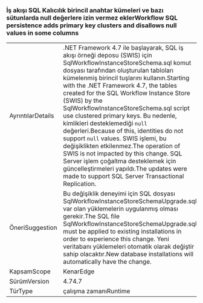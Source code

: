 ### <a name="workflow-sql-persistence-adds-primary-key-clusters-and-disallows-null-values-in-some-columns"></a><span data-ttu-id="ed88c-101">İş akışı SQL Kalıcılık birincil anahtar kümeleri ve bazı sütunlarda null değerlere izin vermez ekler</span><span class="sxs-lookup"><span data-stu-id="ed88c-101">Workflow SQL persistence adds primary key clusters and disallows null values in some columns</span></span>

|   |   |
|---|---|
|<span data-ttu-id="ed88c-102">Ayrıntılar</span><span class="sxs-lookup"><span data-stu-id="ed88c-102">Details</span></span>|<span data-ttu-id="ed88c-103">.NET Framework 4.7 ile başlayarak, SQL iş akışı örneği deposu (SWIS) için SqlWorkflowInstanceStoreSchema.sql komut dosyası tarafından oluşturulan tabloları kümelenmiş birincil tuşlarını kullanın.</span><span class="sxs-lookup"><span data-stu-id="ed88c-103">Starting with the .NET Framework 4.7, the tables created for the SQL Workflow Instance Store (SWIS) by the SqlWorkflowInstanceStoreSchema.sql script use clustered primary keys.</span></span> <span data-ttu-id="ed88c-104">Bu nedenle, kimlikleri desteklemediği <code>null</code> değerleri.</span><span class="sxs-lookup"><span data-stu-id="ed88c-104">Because of this, identities do not support <code>null</code> values.</span></span> <span data-ttu-id="ed88c-105">SWIS işlemi, bu değişiklikten etkilenmez.</span><span class="sxs-lookup"><span data-stu-id="ed88c-105">The operation of SWIS is not impacted by this change.</span></span> <span data-ttu-id="ed88c-106">SQL Server işlem çoğaltma desteklemek için güncelleştirmeleri yapıldı.</span><span class="sxs-lookup"><span data-stu-id="ed88c-106">The updates were made to support SQL Server Transactional Replication.</span></span>|
|<span data-ttu-id="ed88c-107">Öneri</span><span class="sxs-lookup"><span data-stu-id="ed88c-107">Suggestion</span></span>|<span data-ttu-id="ed88c-108">Bu değişiklik deneyimi için SQL dosyası SqlWorkflowInstanceStoreSchemaUpgrade.sql var olan yüklemelerin uygulanmış olması gerekir.</span><span class="sxs-lookup"><span data-stu-id="ed88c-108">The SQL file SqlWorkflowInstanceStoreSchemaUpgrade.sql must be applied to existing installations in order to experience this change.</span></span> <span data-ttu-id="ed88c-109">Yeni veritabanı yüklemeleri otomatik olarak değiştir sahip olacaktır.</span><span class="sxs-lookup"><span data-stu-id="ed88c-109">New database installations will automatically have the change.</span></span>|
|<span data-ttu-id="ed88c-110">Kapsam</span><span class="sxs-lookup"><span data-stu-id="ed88c-110">Scope</span></span>|<span data-ttu-id="ed88c-111">Kenar</span><span class="sxs-lookup"><span data-stu-id="ed88c-111">Edge</span></span>|
|<span data-ttu-id="ed88c-112">Sürüm</span><span class="sxs-lookup"><span data-stu-id="ed88c-112">Version</span></span>|<span data-ttu-id="ed88c-113">4.7</span><span class="sxs-lookup"><span data-stu-id="ed88c-113">4.7</span></span>|
|<span data-ttu-id="ed88c-114">Tür</span><span class="sxs-lookup"><span data-stu-id="ed88c-114">Type</span></span>|<span data-ttu-id="ed88c-115">çalışma zamanı</span><span class="sxs-lookup"><span data-stu-id="ed88c-115">Runtime</span></span>|


